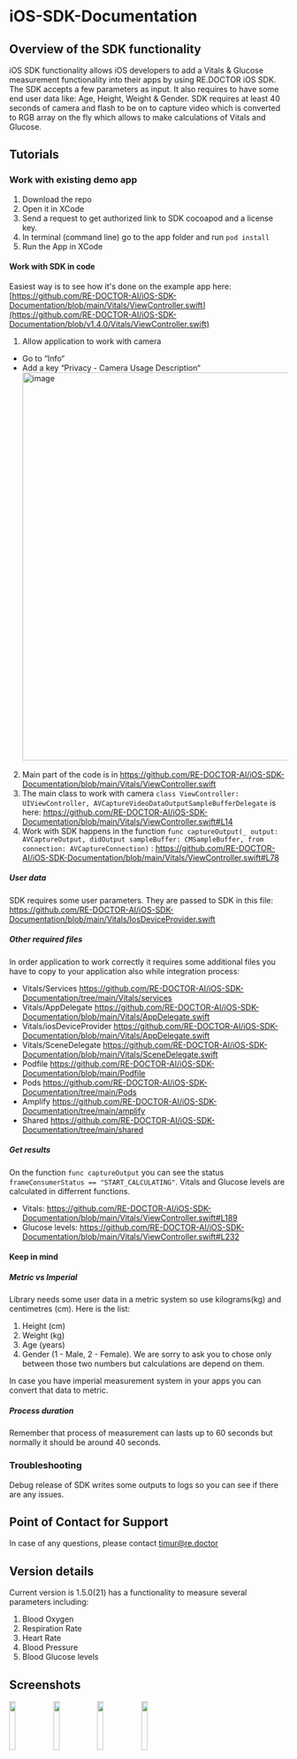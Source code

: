 # iOS-SDK-Documentation
## Overview of the SDK functionality
iOS SDK functionality allows iOS developers to add a Vitals & Glucose measurement functionality into their apps by using RE.DOCTOR iOS SDK.
The SDK accepts a few parameters as input. It also requires to have some end user data like: Age, Height, Weight & Gender.
SDK requires at least 40 seconds of camera and flash to be on to capture video which is converted to RGB array on the fly which allows to make calculations of Vitals and Glucose.

## Tutorials
### Work with existing demo app
1. Download the repo
2. Open it in XCode
3. Send a request to get authorized link to SDK cocoapod and a license key.
4. In terminal (command line) go to the app folder and run `pod install`
5. Run the App in XCode

#### Work with SDK in code
Easiest way is to see how it's done on the example app here: [https://github.com/RE-DOCTOR-AI/iOS-SDK-Documentation/blob/main/Vitals/ViewController.swift](https://github.com/RE-DOCTOR-AI/iOS-SDK-Documentation/blob/v1.4.0/Vitals/ViewController.swift)
1. Allow application to work with camera
* Go to “Info“
* Add a key “Privacy - Camera Usage Description“
<img width="700" alt="image" src="https://github.com/RE-DOCTOR-AI/iOS-SDK-Documentation/assets/125552714/9110bfff-e623-4cd9-a347-713828f4b805"><br/>
2. Main part of the code is in https://github.com/RE-DOCTOR-AI/iOS-SDK-Documentation/blob/main/Vitals/ViewController.swift
3. The main class to work with camera ```class ViewController: UIViewController, AVCaptureVideoDataOutputSampleBufferDelegate``` is here: https://github.com/RE-DOCTOR-AI/iOS-SDK-Documentation/blob/main/Vitals/ViewController.swift#L14
4. Work with SDK happens in the function ```func captureOutput(_ output: AVCaptureOutput, didOutput sampleBuffer: CMSampleBuffer, from connection: AVCaptureConnection)``` : https://github.com/RE-DOCTOR-AI/iOS-SDK-Documentation/blob/main/Vitals/ViewController.swift#L78

##### User data
SDK requires some user parameters.
They are passed to SDK in this file: https://github.com/RE-DOCTOR-AI/iOS-SDK-Documentation/blob/main/Vitals/IosDeviceProvider.swift

##### Other required files
In order application to work correctly it requires some additional files you have to copy to your application also while integration process:
* Vitals/Services https://github.com/RE-DOCTOR-AI/iOS-SDK-Documentation/tree/main/Vitals/services
* Vitals/AppDelegate https://github.com/RE-DOCTOR-AI/iOS-SDK-Documentation/blob/main/Vitals/AppDelegate.swift
* Vitals/iosDeviceProvider https://github.com/RE-DOCTOR-AI/iOS-SDK-Documentation/blob/main/Vitals/AppDelegate.swift
* Vitals/SceneDelegate https://github.com/RE-DOCTOR-AI/iOS-SDK-Documentation/blob/main/Vitals/SceneDelegate.swift 
* Podfile https://github.com/RE-DOCTOR-AI/iOS-SDK-Documentation/blob/main/Podfile
* Pods https://github.com/RE-DOCTOR-AI/iOS-SDK-Documentation/tree/main/Pods
* Amplify https://github.com/RE-DOCTOR-AI/iOS-SDK-Documentation/tree/main/amplify
* Shared https://github.com/RE-DOCTOR-AI/iOS-SDK-Documentation/tree/main/shared

##### Get results
On the function ```func captureOutput```  you can see the status ```frameConsumerStatus == "START_CALCULATING"```.
Vitals and Glucose levels are calculated in differrent functions.
* Vitals: https://github.com/RE-DOCTOR-AI/iOS-SDK-Documentation/blob/main/Vitals/ViewController.swift#L189
* Glucose levels: https://github.com/RE-DOCTOR-AI/iOS-SDK-Documentation/blob/main/Vitals/ViewController.swift#L232

               
#### Keep in mind
##### Metric vs Imperial
Library needs some user data in a metric system so use kilograms(kg) and centimetres (cm). Here is the list:
1. Height (cm)
2. Weight (kg)
3. Age (years)
4. Gender (1 - Male, 2 - Female). We are sorry to ask you to chose only between those two numbers but calculations are depend on them.

In case you have imperial measurement system in your apps you can convert that data to metric.

##### Process duration
Remember that process of measurement can lasts up to 60 seconds but normally it should be around 40 seconds. 

### Troubleshooting
Debug release of SDK writes some outputs to logs so you can see if there are any issues.
## Point of Contact for Support
In case of any questions, please contact timur@re.doctor
## Version details
Current version is 1.5.0(21) has a  functionality to measure several parameters including: 

1. Blood Oxygen
2. Respiration Rate
3. Heart Rate
4. Blood Pressure
5. Blood Glucose levels

## Screenshots
<p float="left">
<img src="https://github.com/RE-DOCTOR-AI/iOS-SDK-Documentation/assets/125552714/dfa00be5-e4a5-4287-b1dd-3e17b546d5a6" width=15% height=15%>
<img src="https://github.com/RE-DOCTOR-AI/iOS-SDK-Documentation/assets/125552714/8eac4e37-43d0-490f-be4d-3596887a23fd" width=15% height=15%>
<img src="https://github.com/RE-DOCTOR-AI/iOS-SDK-Documentation/assets/125552714/b0e64698-2850-4f16-95f5-a045fdb48560" width=15% height=15%>    
<img src="https://github.com/RE-DOCTOR-AI/iOS-SDK-Documentation/assets/125552714/d33b27b8-fb64-4e61-9c97-4a3063271e91" width=15% height=15%>
</p>

